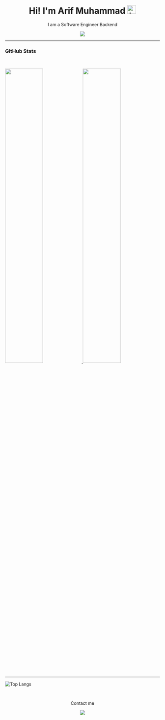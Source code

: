 <h1 align="center"> Hi! I'm Arif Muhammad <img src="https://user-images.githubusercontent.com/1303154/88677602-1635ba80-d120-11ea-84d8-d263ba5fc3c0.gif" width="28px" alt="hi"></h1>
 
<p align="center">I am a Software Engineer Backend</p>

<!--
**arifmuhammad/arifmuhammad** is a ✨ _special_ ✨ repository because its `README.md` (this file) appears on your GitHub profile.

Here are some ideas to get you started:

- 🔭 I’m currently working on ...
- 🌱 I’m currently learning ...
- 👯 I’m looking to collaborate on ...
- 🤔 I’m looking for help with ...
- 💬 Ask me about ...
- 📫 How to reach me: ...
- 😄 Pronouns: ...
- ⚡ Fun fact: ... 
-->
 
<div align="center">
  <a href="https://open.spotify.com/user/x581mo2ixpe8y0ug4sd5ap98b">
    <img src="https://readme-spotify-tingz.vercel.app/api/now-playing">
  </a>
</div>

-----

 <h3 align="left">GitHub Stats</h3>
 
<!-- Warna Putih -->
<!-- Warna Putih -->
<!-- <a href="https://github.com/armuh16">
  <img src="https://github-readme-stats.vercel.app/api?username=armuh16&show_icons=true&hide_border=true" />
</a> -->
<!-- Warna Hitam -->
<!-- <a href="https://github.com/alfiancikoa">
  <img align="centre" src="https://github-readme-stats.vercel.app/api?username=armuh16&count_private=true&include_all_commits=true&show_icons=true&title_color=007bff&text_color=e7e7e7&icon_color=007bff&bg_color=171c28" />
</a>
  
![Top Langs](https://github-readme-stats.vercel.app/api/top-langs/?username=armuh16&layout=compact&title_color=007bff&text_color=e7e7e7&icon_color=007bff&bg_color=171c28) -->
<br/>
<p align="left">
  <a href="https://github.com/armuh16">
  <img width="49.5%" src="https://github-readme-stats.vercel.app/api?username=armuh16&show_icons=true&theme=gruvbox&hide_border=true" />
    <img width="49.5%" src="https://github-readme-streak-stats.herokuapp.com/?user=armuh16&theme=gruvbox&hide_border=true" />
  </a>
</p>
<br>
  
 -----------------------
 
![Top Langs](https://github-readme-stats.vercel.app/api/top-langs/?username=armuh16&layout=compact&title_color=007bff&text_color=e7e7e7&icon_color=007bff&bg_color=171c28)


<!--  Grafik -->
<!-- [![Abhigyan Trips' Activity Graph](https://activity-graph.herokuapp.com/graph?username=armuh16&custom_title=armuh16%20Trips's%20Contribution%20Graph&theme=gruvbox&bg_color=282828&hide_border=true&line=d1a01f&point=c58545)] -->

<br>

<div align="center">
 <p> Contact me </p>
<a href="https://www.linkedin.com/in/arif-muhammad-armuhh/" target="_blank"><img src="https://img.shields.io/badge/linkedin-%230077B5.svg?&style=for-the-badge&logo=linkedin&logoColor=white"</a>
</div>




